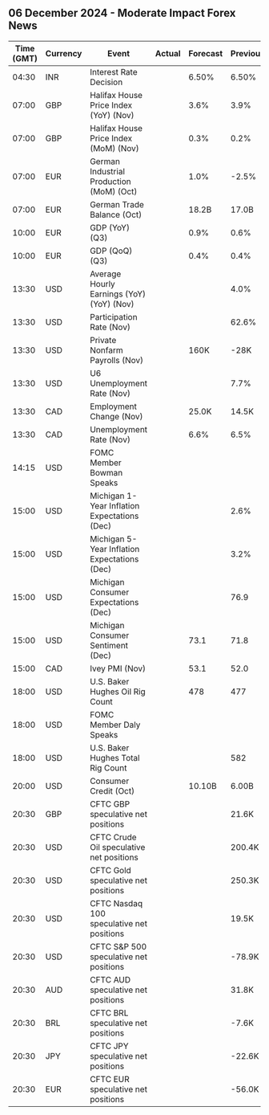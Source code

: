 ## 06 December 2024 - Moderate Impact Forex News

| Time (GMT) | Currency | Event | Actual | Forecast | Previous |
|------|----------|-------|--------|----------|----------|
| 04:30 | INR | Interest Rate Decision |  | 6.50% | 6.50% |
| 07:00 | GBP | Halifax House Price Index (YoY) (Nov) |  | 3.6% | 3.9% |
| 07:00 | GBP | Halifax House Price Index (MoM) (Nov) |  | 0.3% | 0.2% |
| 07:00 | EUR | German Industrial Production (MoM) (Oct) |  | 1.0% | -2.5% |
| 07:00 | EUR | German Trade Balance (Oct) |  | 18.2B | 17.0B |
| 10:00 | EUR | GDP (YoY) (Q3) |  | 0.9% | 0.6% |
| 10:00 | EUR | GDP (QoQ) (Q3) |  | 0.4% | 0.4% |
| 13:30 | USD | Average Hourly Earnings (YoY) (YoY) (Nov) |  |  | 4.0% |
| 13:30 | USD | Participation Rate (Nov) |  |  | 62.6% |
| 13:30 | USD | Private Nonfarm Payrolls (Nov) |  | 160K | -28K |
| 13:30 | USD | U6 Unemployment Rate (Nov) |  |  | 7.7% |
| 13:30 | CAD | Employment Change (Nov) |  | 25.0K | 14.5K |
| 13:30 | CAD | Unemployment Rate (Nov) |  | 6.6% | 6.5% |
| 14:15 | USD | FOMC Member Bowman Speaks |  |  |  |
| 15:00 | USD | Michigan 1-Year Inflation Expectations (Dec) |  |  | 2.6% |
| 15:00 | USD | Michigan 5-Year Inflation Expectations (Dec) |  |  | 3.2% |
| 15:00 | USD | Michigan Consumer Expectations (Dec) |  |  | 76.9 |
| 15:00 | USD | Michigan Consumer Sentiment (Dec) |  | 73.1 | 71.8 |
| 15:00 | CAD | Ivey PMI (Nov) |  | 53.1 | 52.0 |
| 18:00 | USD | U.S. Baker Hughes Oil Rig Count |  | 478 | 477 |
| 18:00 | USD | FOMC Member Daly Speaks |  |  |  |
| 18:00 | USD | U.S. Baker Hughes Total Rig Count |  |  | 582 |
| 20:00 | USD | Consumer Credit (Oct) |  | 10.10B | 6.00B |
| 20:30 | GBP | CFTC GBP speculative net positions |  |  | 21.6K |
| 20:30 | USD | CFTC Crude Oil speculative net positions |  |  | 200.4K |
| 20:30 | USD | CFTC Gold speculative net positions |  |  | 250.3K |
| 20:30 | USD | CFTC Nasdaq 100 speculative net positions |  |  | 19.5K |
| 20:30 | USD | CFTC S&P 500 speculative net positions |  |  | -78.9K |
| 20:30 | AUD | CFTC AUD speculative net positions |  |  | 31.8K |
| 20:30 | BRL | CFTC BRL speculative net positions |  |  | -7.6K |
| 20:30 | JPY | CFTC JPY speculative net positions |  |  | -22.6K |
| 20:30 | EUR | CFTC EUR speculative net positions |  |  | -56.0K |
